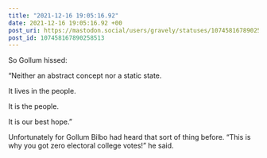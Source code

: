 ```yaml
---
title: "2021-12-16 19:05:16.92"
date: 2021-12-16 19:05:16.92 +00
post_uri: https://mastodon.social/users/gravely/statuses/107458167890258513
post_id: 107458167890258513
---
```

So Gollum hissed:

“Neither an abstract concept nor a static state.

It lives in the people.

It is the people.

It is our best hope.”

Unfortunately for Gollum Bilbo had heard that sort of thing before. “This is why you got zero electoral college votes!” he said.



